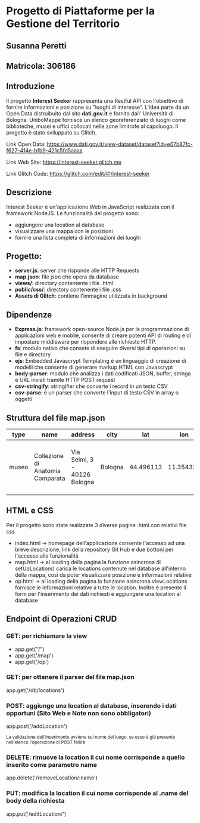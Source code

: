 # Progetto di Piattaforme per la Gestione del Territorio

## Susanna Peretti

## Matricola: 306186

## Introduzione

Il progetto **Interest Seeker** rappresenta una Restful API con l'obiettivo di fornire informazioni e posizione su "luoghi di interesse".
L'idea parte da un Open Data distruibuito dal sito **dati.gov.it** e fornito dall' Università di Bologna.
UniboMappe fornisce un elenco georeferenziato di luoghi come biblioteche, musei e uffici collocati nelle zone limitrofe al capoluogo. Il progetto è stato sviluppato su Glitch.

Link Open Data: <link> https://www.dati.gov.it/view-dataset/dataset?id=e07b87fc-f627-414e-bfb9-421c5fd5aaaa

Link Web Site: <link> https://interest-seeker.glitch.me

Link Glitch Code: <link> https://glitch.com/edit/#!/interest-seeker

## Descrizione

Interest Seeker è un'applicazione Web in JavaScript realizzata con il framework NodeJS.
Le funzionalità del progetto sono:

- aggiungere una location al database
- visualizzare una mappa con le posizioni
- fornire una lista completa di informazioni dei luoghi

## Progetto:

- **server.js**: server che risponde alle HTTP Requests
- **map.json**: file json che opera da database
- **views/**: directory contentente i file .html
- **public/css/**: directory contenente i file .css
- **Assets di Glitch**: contiene l'immagine utilizzata in background

## Dipendenze

- **Express.js**: framework open-source Node.js per la programmazione di applicazioni web e mobile, consente di creare potenti API di routing e di impostare middleware per rispondere alle richieste HTTP.
- **fs**: modulo nativo che consete di eseguire diversi tipi di operazioni su file e directory
- **ejs**: Embedded Javascrypt Templating è un linguaggio di creazione di modelli che consente di generare markup HTML con Javascrypt
- **body-parser**: modulo che analizza i dati codificati JSON, buffer, stringa e URL inviati tramite HTTP POST request
- **csv-stringify**: stringifier che converte i record in un testo CSV
- **csv-parse**: è un parser che converte l'input di testo CSV in array o oggetti

## Struttura del file map.json

| type  | name                             | address                      | city    | lat       | lon       | url                                                                                                          | notes |
| ----- | -------------------------------- | ---------------------------- | ------- | --------- | --------- | ------------------------------------------------------------------------------------------------------------ | ----- |
| museo | Collezione di Anatomia Comparata | Via Selmi, 3 - 40126 Bologna | Bologna | 44.496113 | 11.354331 | https://sma.unibo.it/it/il-sistema-museale/collezione-di-anatomia-comparata/collezione-di-anatomia-comparata |       |

## HTML e CSS

Per il progetto sono state realizzate 3 diverse pagine .html con relativi file css

- index.html -> homepage dell'applicazione consente l'accesso ad una breve descrizione, link della repository Git Hub e due bottoni per l'accesso alle funzionalità
- map.html -> al loading della pagina la funzione asincrona di setUpLocation() carica le locations contenute nel database all'interno della mappa, così da poter visualizzare posizione e informazioni relative
- op.html -> al loading della pagina la funzione asincrona viewLocations fornisce le informazioni relative a tutte le location. Inoltre è presente il form per l'inserimento dei dati richiesti e aggiungere una location al database

## Endpoint di Operazioni CRUD

### GET: per richiamare la view

- app.get("/")
- app.get('/map')
- app.get('/op')

### GET: per ottenere il parser del file map.json

app.get('/db/locations')

### POST: aggiunge una location al database, inserendo i dati opportuni (Sito Web e Note non sono obbligatori)

app.post('/addLocation')

<sup>La validazione dell'inserimento avviene sul nome del luogo, se esso è già presente nell'elenco l'operazione di POST fallirà</sup>

### DELETE: rimuove la location il cui nome corrisponde a quello inserito come parametro name

app.delete('/removeLocation/:name')

### PUT: modifica la location il cui nome corrisponde al .name del body della richiesta

app.put('/editLocation/')
